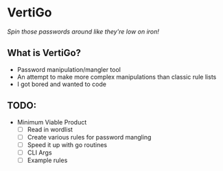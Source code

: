 # VertiGo

_Spin those passwords around like they're low on iron!_

## What is VertiGo?
- Password manipulation/mangler tool
- An attempt to make more complex manipulations than classic rule lists
- I got bored and wanted to code

## TODO:
- Minimum Viable Product
    - [ ] Read in wordlist
    - [ ] Create various rules for password mangling
    - [ ] Speed it up with go routines
    - [ ] CLI Args
    - [ ] Example rules
